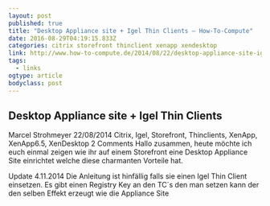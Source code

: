 ```yaml
---
layout: post 
published: true 
title: "Desktop Appliance site + Igel Thin Clients – How-To-Compute" 
date: 2016-08-29T04:19:15.833Z
categories: citrix storefront thinclient xenapp xendesktop
link: http://www.how-to-compute.de/2014/08/22/desktop-appliance-site-igel-thin-clients/ 
tags:
  - links
ogtype: article 
bodyclass: post 
---
```


## Desktop Appliance site + Igel Thin Clients
Marcel Strohmeyer 22/08/2014 Citrix, Igel, Storefront, Thinclients, XenApp, XenApp6.5, XenDesktop 2 Comments
Hallo zusammen,
heute möchte ich euch einmal zeigen wie ihr auf einem Storefront eine Desktop Appliance Site einrichtet welche diese charmanten Vorteile hat.

Update 4.11.2014
Die Anleitung ist hinfällig falls sie einen Igel Thin Client einsetzen.
Es gibt einen Registry Key an den TC´s den man setzen kann der den selben Effekt erzeugt wie die Appliance Site
